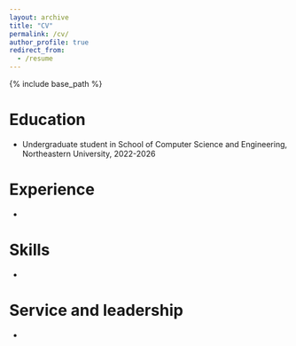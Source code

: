 ```yaml
---
layout: archive
title: "CV"
permalink: /cv/
author_profile: true
redirect_from:
  - /resume
---
```


{% include base_path %}

Education
======
* Undergraduate student in School of Computer Science and Engineering, Northeastern University, 2022-2026

Experience
======

- 

Skills
======

* 


Service and leadership
======

* 

